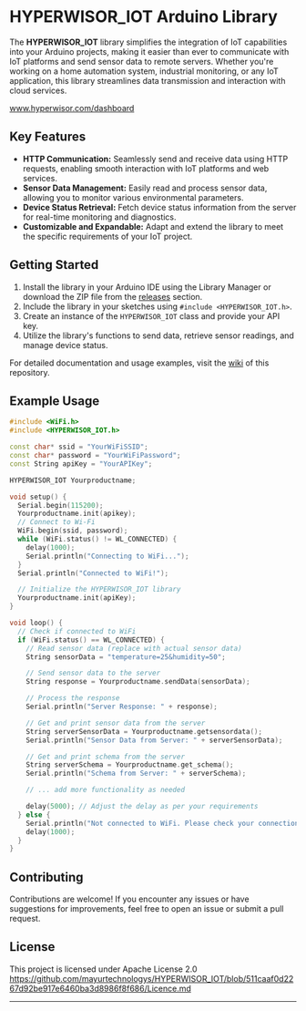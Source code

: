 # HYPERWISOR_IOT Arduino Library

The **HYPERWISOR_IOT** library simplifies the integration of IoT capabilities into your Arduino projects, making it easier than ever to communicate with IoT platforms and send sensor data to remote servers. Whether you're working on a home automation system, industrial monitoring, or any IoT application, this library streamlines data transmission and interaction with cloud services.

www.hyperwisor.com/dashboard

## Key Features

- **HTTP Communication:** Seamlessly send and receive data using HTTP requests, enabling smooth interaction with IoT platforms and web services.
- **Sensor Data Management:** Easily read and process sensor data, allowing you to monitor various environmental parameters.
- **Device Status Retrieval:** Fetch device status information from the server for real-time monitoring and diagnostics.
- **Customizable and Expandable:** Adapt and extend the library to meet the specific requirements of your IoT project.

## Getting Started

1. Install the library in your Arduino IDE using the Library Manager or download the ZIP file from the [releases](link-to-releases) section.
2. Include the library in your sketches using `#include <HYPERWISOR_IOT.h>`.
3. Create an instance of the `HYPERWISOR_IOT` class and provide your API key.
4. Utilize the library's functions to send data, retrieve sensor readings, and manage device status.

For detailed documentation and usage examples, visit the [wiki](link-to-wiki) of this repository.

## Example Usage

```cpp
#include <WiFi.h>
#include <HYPERWISOR_IOT.h>

const char* ssid = "YourWiFiSSID";
const char* password = "YourWiFiPassword";
const String apiKey = "YourAPIKey";

HYPERWISOR_IOT Yourproductname;

void setup() {
  Serial.begin(115200);
  Yourproductname.init(apikey);
  // Connect to Wi-Fi
  WiFi.begin(ssid, password);
  while (WiFi.status() != WL_CONNECTED) {
    delay(1000);
    Serial.println("Connecting to WiFi...");
  }
  Serial.println("Connected to WiFi!");

  // Initialize the HYPERWISOR_IOT library
  Yourproductname.init(apiKey);
}

void loop() {
  // Check if connected to WiFi
  if (WiFi.status() == WL_CONNECTED) {
    // Read sensor data (replace with actual sensor data)
    String sensorData = "temperature=25&humidity=50";

    // Send sensor data to the server
    String response = Yourproductname.sendData(sensorData);

    // Process the response
    Serial.println("Server Response: " + response);

    // Get and print sensor data from the server
    String serverSensorData = Yourproductname.getsensordata();
    Serial.println("Sensor Data from Server: " + serverSensorData);

    // Get and print schema from the server
    String serverSchema = Yourproductname.get_schema();
    Serial.println("Schema from Server: " + serverSchema);

    // ... add more functionality as needed

    delay(5000); // Adjust the delay as per your requirements
  } else {
    Serial.println("Not connected to WiFi. Please check your connection.");
    delay(1000);
  }
}

```

## Contributing

Contributions are welcome! If you encounter any issues or have suggestions for improvements, feel free to open an issue or submit a pull request.

## License 

This project is licensed under Apache License 2.0
https://github.com/mayurtechnologys/HYPERWISOR_IOT/blob/511caaf0d2267d92be917e6460ba3d8986f8f686/Licence.md

---


